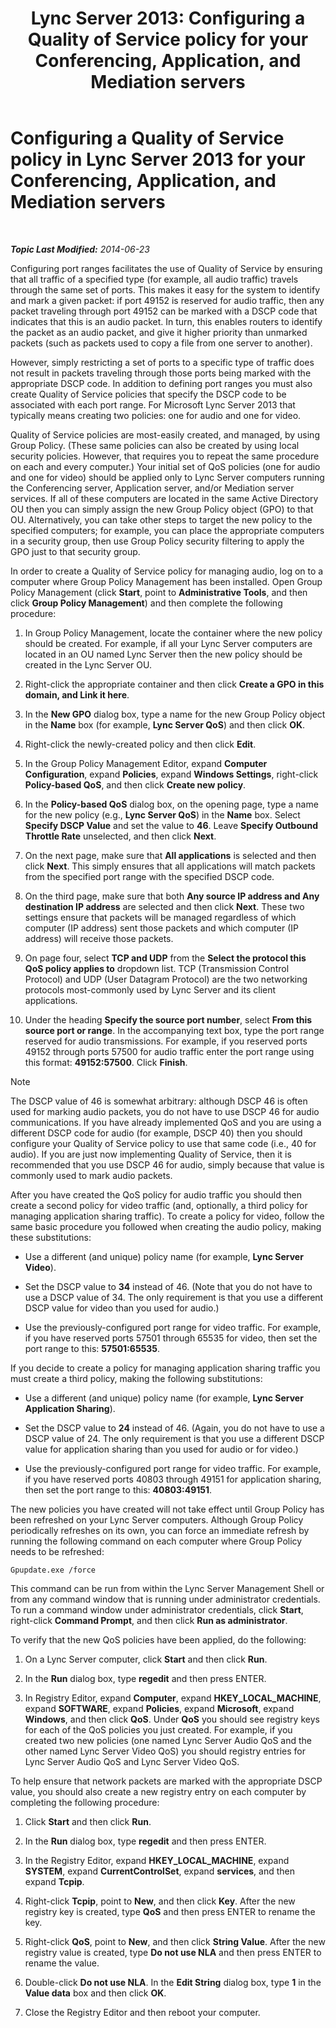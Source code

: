 ﻿---
title: 'Lync Server 2013: Configuring a Quality of Service policy for your Conferencing, Application, and Mediation servers'
TOCTitle: Configuring a Quality of Service policy for your Conferencing, Application, and Mediation servers
ms:assetid: 8adcbbc5-c9f5-476d-ab7f-72e61859cacf
ms:mtpsurl: https://technet.microsoft.com/en-us/library/JJ205076(v=OCS.15)
ms:contentKeyID: 48184769
ms.date: 07/23/2014
mtps_version: v=OCS.15
---

<div data-xmlns="http://www.w3.org/1999/xhtml">

<div class="topic" data-xmlns="http://www.w3.org/1999/xhtml" data-msxsl="urn:schemas-microsoft-com:xslt" data-cs="http://msdn.microsoft.com/en-us/">

<div data-asp="http://msdn2.microsoft.com/asp">

# Configuring a Quality of Service policy in Lync Server 2013 for your Conferencing, Application, and Mediation servers

</div>

<div id="mainSection">

<div id="mainBody">

<span> </span>

_**Topic Last Modified:** 2014-06-23_

Configuring port ranges facilitates the use of Quality of Service by ensuring that all traffic of a specified type (for example, all audio traffic) travels through the same set of ports. This makes it easy for the system to identify and mark a given packet: if port 49152 is reserved for audio traffic, then any packet traveling through port 49152 can be marked with a DSCP code that indicates that this is an audio packet. In turn, this enables routers to identify the packet as an audio packet, and give it higher priority than unmarked packets (such as packets used to copy a file from one server to another).

However, simply restricting a set of ports to a specific type of traffic does not result in packets traveling through those ports being marked with the appropriate DSCP code. In addition to defining port ranges you must also create Quality of Service policies that specify the DSCP code to be associated with each port range. For Microsoft Lync Server 2013 that typically means creating two policies: one for audio and one for video.

Quality of Service policies are most-easily created, and managed, by using Group Policy. (These same policies can also be created by using local security policies. However, that requires you to repeat the same procedure on each and every computer.) Your initial set of QoS policies (one for audio and one for video) should be applied only to Lync Server computers running the Conferencing server, Application server, and/or Mediation server services. If all of these computers are located in the same Active Directory OU then you can simply assign the new Group Policy object (GPO) to that OU. Alternatively, you can take other steps to target the new policy to the specified computers; for example, you can place the appropriate computers in a security group, then use Group Policy security filtering to apply the GPO just to that security group.

In order to create a Quality of Service policy for managing audio, log on to a computer where Group Policy Management has been installed. Open Group Policy Management (click **Start**, point to **Administrative Tools**, and then click **Group Policy Management**) and then complete the following procedure:

1.  In Group Policy Management, locate the container where the new policy should be created. For example, if all your Lync Server computers are located in an OU named Lync Server then the new policy should be created in the Lync Server OU.

2.  Right-click the appropriate container and then click **Create a GPO in this domain, and Link it here**.

3.  In the **New GPO** dialog box, type a name for the new Group Policy object in the **Name** box (for example, **Lync Server QoS**) and then click **OK**.

4.  Right-click the newly-created policy and then click **Edit**.

5.  In the Group Policy Management Editor, expand **Computer Configuration**, expand **Policies**, expand **Windows Settings**, right-click **Policy-based QoS**, and then click **Create new policy**.

6.  In the **Policy-based QoS** dialog box, on the opening page, type a name for the new policy (e.g., **Lync Server QoS**) in the **Name** box. Select **Specify DSCP Value** and set the value to **46**. Leave **Specify Outbound Throttle Rate** unselected, and then click **Next**.

7.  On the next page, make sure that **All applications** is selected and then click **Next**. This simply ensures that all applications will match packets from the specified port range with the specified DSCP code.

8.  On the third page, make sure that both **Any source IP address and Any destination IP address** are selected and then click **Next**. These two settings ensure that packets will be managed regardless of which computer (IP address) sent those packets and which computer (IP address) will receive those packets.

9.  On page four, select **TCP and UDP** from the **Select the protocol this QoS policy applies to** dropdown list. TCP (Transmission Control Protocol) and UDP (User Datagram Protocol) are the two networking protocols most-commonly used by Lync Server and its client applications.

10. Under the heading **Specify the source port number**, select **From this source port or range**. In the accompanying text box, type the port range reserved for audio transmissions. For example, if you reserved ports 49152 through ports 57500 for audio traffic enter the port range using this format: **49152:57500**. Click **Finish**.

<div>


> [!NOTE]  
> The DSCP value of 46 is somewhat arbitrary: although DSCP 46 is often used for marking audio packets, you do not have to use DSCP 46 for audio communications. If you have already implemented QoS and you are using a different DSCP code for audio (for example, DSCP 40) then you should configure your Quality of Service policy to use that same code (i.e., 40 for audio). If you are just now implementing Quality of Service, then it is recommended that you use DSCP 46 for audio, simply because that value is commonly used to mark audio packets.



</div>

After you have created the QoS policy for audio traffic you should then create a second policy for video traffic (and, optionally, a third policy for managing application sharing traffic). To create a policy for video, follow the same basic procedure you followed when creating the audio policy, making these substitutions:

  - Use a different (and unique) policy name (for example, **Lync Server Video**).

  - Set the DSCP value to **34** instead of 46. (Note that you do not have to use a DSCP value of 34. The only requirement is that you use a different DSCP value for video than you used for audio.)

  - Use the previously-configured port range for video traffic. For example, if you have reserved ports 57501 through 65535 for video, then set the port range to this: **57501:65535**.

If you decide to create a policy for managing application sharing traffic you must create a third policy, making the following substitutions:

  - Use a different (and unique) policy name (for example, **Lync Server Application Sharing**).

  - Set the DSCP value to **24** instead of 46. (Again, you do not have to use a DSCP value of 24. The only requirement is that you use a different DSCP value for application sharing than you used for audio or for video.)

  - Use the previously-configured port range for video traffic. For example, if you have reserved ports 40803 through 49151 for application sharing, then set the port range to this: **40803:49151**.

The new policies you have created will not take effect until Group Policy has been refreshed on your Lync Server computers. Although Group Policy periodically refreshes on its own, you can force an immediate refresh by running the following command on each computer where Group Policy needs to be refreshed:

    Gpupdate.exe /force

This command can be run from within the Lync Server Management Shell or from any command window that is running under administrator credentials. To run a command window under administrator credentials, click **Start**, right-click **Command Prompt**, and then click **Run as administrator**.

To verify that the new QoS policies have been applied, do the following:

1.  On a Lync Server computer, click **Start** and then click **Run**.

2.  In the **Run** dialog box, type **regedit** and then press ENTER.

3.  In Registry Editor, expand **Computer**, expand **HKEY\_LOCAL\_MACHINE**, expand **SOFTWARE**, expand **Policies**, expand **Microsoft**, expand **Windows**, and then click **QoS**. Under **QoS** you should see registry keys for each of the QoS policies you just created. For example, if you created two new policies (one named Lync Server Audio QoS and the other named Lync Server Video QoS) you should registry entries for Lync Server Audio QoS and Lync Server Video QoS.

To help ensure that network packets are marked with the appropriate DSCP value, you should also create a new registry entry on each computer by completing the following procedure:

1.  Click **Start** and then click **Run**.

2.  In the **Run** dialog box, type **regedit** and then press ENTER.

3.  In the Registry Editor, expand **HKEY\_LOCAL\_MACHINE**, expand **SYSTEM**, expand **CurrentControlSet**, expand **services**, and then expand **Tcpip**.

4.  Right-click **Tcpip**, point to **New**, and then click **Key**. After the new registry key is created, type **QoS** and then press ENTER to rename the key.

5.  Right-click **QoS**, point to **New**, and then click **String Value**. After the new registry value is created, type **Do not use NLA** and then press ENTER to rename the value.

6.  Double-click **Do not use NLA**. In the **Edit String** dialog box, type **1** in the **Value data** box and then click **OK**.

7.  Close the Registry Editor and then reboot your computer.

</div>

<span> </span>

</div>

</div>

</div>

